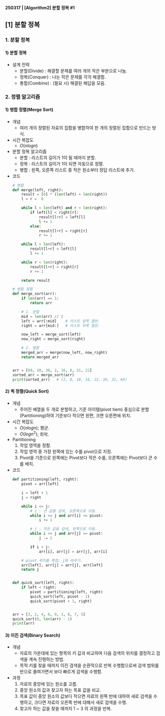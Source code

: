 **250317 | [Algorithm2] 분할 정복 #1**

## [1] 분할 정복
### 1. 분할 정복
#### 1) 분할 정복
- 설계 전략
    - 분할(Divide) : 해결할 문제를 여러 개의 작은 부분으로 나눔.
    - 정복(Conquer) : 나눈 작은 문제를 각각 해결함.
    - 통합(Combine) : (필요 시) 해결된 해답을 모음.

### 2. 정렬 알고리즘
#### 1) 병합 정렬(Merge Sort)
- 개념
    - 여러 개의 정렬된 자료의 집합을 병합하여 한 개의 정렬된 집합으로 만드는 방식.
- 시간 복잡도
    - $O(n log n)$
- 분할 정복 알고리즘
    - 분할 : 리스트의 길이가 1이 될 때까지 분할.
    - 정복 : 리스트의 길이가 1이 되면 자동으로 정렬.
    - 병합 : 왼쪽, 오른쪽 리스트 중 작은 원소부터 정답 리스트에 추가.
- 코드
    ```python
    # 병합
    def merge(left, right):
        result = [0] * (len(left) + len(right))
        l = r =  0

        while l < len(left) and r < len(right):
            if left[l] < right[r]:
                result[l+r] = left[l]
                l += 1
            else:
                result[l+r] = right[r]
                r += 1

        while l < len(left):
            result[l+r] = left[l]
            l += 1

        while r < len(right):
            result[l+r] = right[r]
            r += 1

        return result

    # 병합 정렬
    def merge_sort(arr):
        if len(arr) == 1:
            return arr

        # 1. 분할
        mid = len(arr) // 2
        left = arr[:mid]    # 리스트 앞쪽 절반.
        right = arr[mid:]   # 리스트 뒤쪽 절반.

        now_left = merge_sort(left)
        now_right = merge_sort(right)

        # 2. 병합
        merged_arr = merge(now_left, now_right)
        return merged_arr


    arr = [69, 10, 30, 2, 16, 8, 31, 22]
    sorted_arr = merge_sort(arr)
    print(sorted_arr)   # [2, 8, 10, 16, 22, 30, 31, 69]
    ```

#### 2) 퀵 정렬(Quick Sort)
- 개념
    - 주어진 배열을 두 개로 분할하고, 기준 아이템(pivot tiem) 중심으로 분할(Partitioning)하여 기준보다 작으면 왼편, 크면 오른편에 위치.
- 시간 복잡도
    - $O(n log n)$; 평균.
    - $O(log n^2)$; 최악.
- Partitioning
    1. 작업 영역을 정함.
    2. 작업 영역 중 가장 왼쪽에 있는 수를 pivot으로 지정.
    3. Pivot을 기준으로 왼쪽에는 Pivot보다 작은 수를, 오른쪽에는 Pivot보다 큰 수를 배치.
- 코드
    ```python
    def partitioning(left, right):
        pivot = arr[left]

        i = left + 1
        j = right

        while i <= j:
            # i : 큰 값을 검색, 오른쪽으로 이동.
            while i <= j and arr[i] <= pivot:
                i += 1

            # j : 작은 값을 검색, 왼쪽으로 이동.
            while i <= j and arr[j] >= pivot:
                j -= 1

            if i < j:
                arr[i], arr[j] = arr[j], arr[i]

        # pivot 위치를 확정; j와 바꾸기.
        arr[left], arr[j] = arr[j], arr[left]
        return j


    def quick_sort(left, right):
        if left < right:
            pivot = partitioning(left, right)
            quick_sort(left, pivot - 1)
            quick_sort(pivot + 1, right)


    arr = [3, 2, 4, 6, 9, 1, 8, 7, 5]
    quick_sort(0, len(arr) - 1)
    print(arr)
    ```

#### 3) 이진 검색(Binary Search)
- 개념
    - 자료의 가운데에 있는 항목의 키 값과 비교하여 다음 검색의 위치를 결정하고 검색을 계속 진행하는 방법.
    - 목적 키를 찾을 때까지 이진 검색을 순환적으로 반복 수행함으로써 검색 범위를 반으로 줄여가면서 보다 빠르게 검색을 수행함.
- 과정
    1. 자료의 중앙에 있는 원소를 고름.
    2. 중앙 원소의 값과 찾고자 하는 목표 값을 비교.
    3. 목표 값이 중앙 원소의 값보다 작으면 자료의 왼쪽 반에 대하여 새로 검색을 수행하고, 크다면 자료의 오른쪽 반에 대해서 새로 검색을 수행.
    4. 찾고자 하는 값을 찾을 때까지 1 ~ 3 의 과정을 반복.
